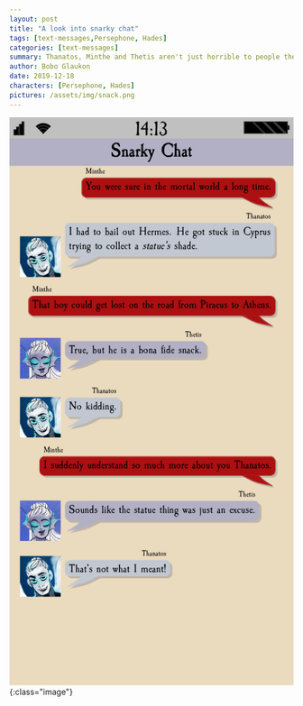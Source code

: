 ```yaml
---
layout: post
title: "A look into snarky chat"
tags: [text-messages,Persephone, Hades]
categories: [text-messages]
summary: Thanatos, Minthe and Thetis aren't just horrible to people they dislike, they're horrible to each other, too.
author: Bobo Glaukon
date: 2019-12-18
characters: [Persephone, Hades]
pictures: /assets/img/snack.png
---
```



![Bona fide snack!](/assets/img/snack.png){:class="image"}

<!-- <div align="center"> -->
<!--     <p> <img src="/assets/img/snack.png" width=300> </p> -->
<!-- </div> -->

